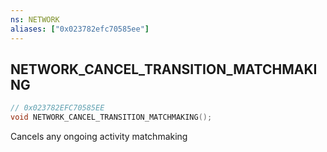 ```yaml
---
ns: NETWORK
aliases: ["0x023782efc70585ee"]
---
```

## NETWORK_CANCEL_TRANSITION_MATCHMAKING

```c
// 0x023782EFC70585EE
void NETWORK_CANCEL_TRANSITION_MATCHMAKING();
```

Cancels any ongoing activity matchmaking

